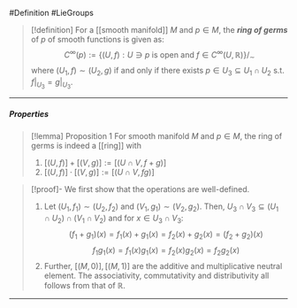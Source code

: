 #Definition #LieGroups 

> [!definition]
> For a [[smooth manifold]] $M$ and $p\in M$, the ***ring of germs*** of $p$ of smooth functions is given as: $$C^\infty(p):=\{ (U,f):U\ni p\text{ is open and }f\in C^\infty(U,\mathbb{R}) \} /_{\sim}$$
> where $(U_{1},f)\sim(U_{2},g)$ if and only if there exists $p\in U_{3}\subseteq U_{1}\cap U_{2}$ s.t. $f|_{U_{3}}=g|_{U_{3}}$. 
---
##### Properties
> [!lemma] Proposition 1
> For smooth manifold $M$ and $p\in M$, the ring of germs is indeed a [[ring]] with 
> 1. $[(U,f)]+[(V,g)]:=[(U\cap V,f+g)]$
> 2. $[(U,f)]\cdot[(V,g)]:=[(U\cap V,fg)]$

> [!proof]-
> We first show that the operations are well-defined.
> 1. Let $(U_{1},f_{1})\sim(U_{2},f_{2})$ and $(V_{1},g_{1})\sim(V_{2},g_{2})$. Then, $U_{3}\cap V_{3}\subseteq(U_{1}\cap U_{2})\cap(V_{1}\cap V_{2})$ and for $x\in U_{3}\cap V_{3}$: $$(f_{1}+g_{1})(x)=f_{1}(x)+g_{1}(x)=f_{2}(x)+g_{2}(x)=(f_{2}+g_{2})(x)$$$$f_{1}g_{1}(x)=f_{1}(x)g_{1}(x)=f_{2}(x)g_{2}(x)=f_{2}g_{2}(x)$$
> 2. Further, $[(M,0)],[(M,1)]$ are the additive and multiplicative neutral element.
>    The associativity, commutativity and distributivity all follows from that of $\mathbb{R}$.
---